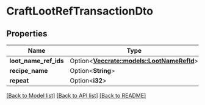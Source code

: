 # CraftLootRefTransactionDto

## Properties

Name | Type | Description | Notes
------------ | ------------- | ------------- | -------------
**loot_name_ref_ids** | Option<[**Vec<crate::models::LootNameRefId>**](LootNameRefId.md)> |  | [optional]
**recipe_name** | Option<**String**> |  | [optional]
**repeat** | Option<**i32**> |  | [optional]

[[Back to Model list]](../README.md#documentation-for-models) [[Back to API list]](../README.md#documentation-for-api-endpoints) [[Back to README]](../README.md)


